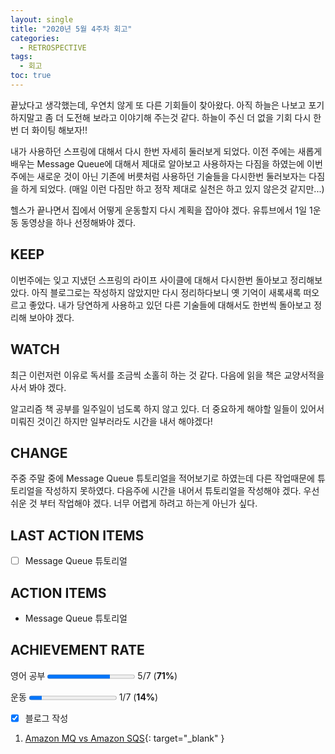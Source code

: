 ```yaml
---
layout: single
title: "2020년 5월 4주차 회고"
categories:
  - RETROSPECTIVE
tags:
  - 회고
toc: true
---
```


끝났다고 생각했는데, 우연치 않게 또 다른 기회들이 찾아왔다. 아직 하늘은 나보고 포기하지말고 좀 더 도전해 보라고 이야기해 주는것 같다. 하늘이 주신 더 없을 기회 다시 한번 더 화이팅 해보자!!

내가 사용하던 스프링에 대해서 다시 한번 자세히 둘러보게 되었다. 이전 주에는 새롭게 배우는 Message Queue에 대해서 제대로 알아보고 사용하자는 다짐을 하였는에 이번주에는 새로운 것이 아닌 기존에 버릇처럼 사용하던 기술들을 다시한번 둘러보자는 다짐을 하게 되었다. (매일 이런 다짐만 하고 정작 제대로 실천은 하고 있지 않은것 같지만...)

헬스가 끝나면서 집에서 어떻게 운동할지 다시 계획을 잡아야 겠다. 유튜브에서 1일 1운동 동영상을 하나 선정해봐야 겠다.

## KEEP

이번주에는 잊고 지냈던 스프링의 라이프 사이클에 대해서 다시한번 돌아보고 정리해보았다. 아직 블로그로는 작성하지 않았지만 다시 정리하다보니 옛 기억이 새록새록 떠오르고 좋았다. 내가 당연하게 사용하고 있던 다른 기술들에 대해서도 한번씩 돌아보고 정리해 보아야 겠다.

## WATCH

최근 이런저런 이유로 독서를 조금씩 소홀히 하는 것 같다. 다음에 읽을 책은 교양서적을 사서 봐야 겠다.

알고리즘 책 공부를 일주일이 넘도록 하지 않고 있다. 더 중요하게 해야할 일들이 있어서 미뤄진 것이긴 하지만 일부러라도 시간을 내서 해야겠다!

## CHANGE

주중 주말 중에 Message Queue 튜토리얼을 적어보기로 하였는데 다른 작업때문에 튜토리얼을 작성하지 못하였다. 다음주에 시간을 내어서 튜토리얼을 작성해야 겠다. 우선 쉬운 것 부터 작업해야 겠다. 너무 어렵게 하려고 하는게 아닌가 싶다.

## LAST ACTION ITEMS

- [ ] Message Queue 튜토리얼

## ACTION ITEMS

- Message Queue 튜토리얼

## ACHIEVEMENT RATE

영어 공부
<progress value="5" max="7"></progress>
5/7 (<b>71%</b>)

운동
<progress value="1" max="7"></progress>
1/7 (<b>14%</b>)

- [x] 블로그 작성

1. [Amazon MQ vs Amazon SQS](/explanation/amazon-mq-vs-sqs/){: target="\_blank" }

